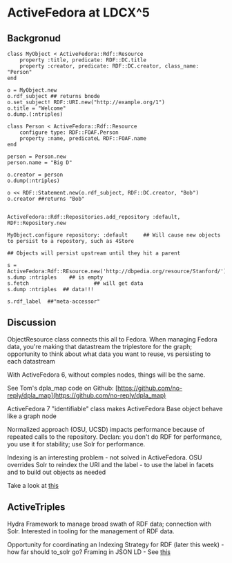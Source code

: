 # ActiveFedora at LDCX^5
## Backgronud

	class MyObject < ActiveFedora::Rdf::Resource
		property :title, predicate: RDF::DC.title
		property :creator, predicate: RDF::DC.creator, class_name: "Person"
	end

	o = MyObject.new
	o.rdf_subject ## returns bnode
	o.set_subject! RDF::URI.new("http://example.org/1")
	o.title = "Welcome"
	o.dump.(:ntriples)
	
	class Person < ActiveFedora::Rdf::Resource
		configure type: RDF::FOAF.Person
		property :name, predicateL RDF::FOAF.name
	end

	person = Person.new
	person.name = "Big D"

	o.creator = person
	o.dump(:ntriples)

	o << RDF::Statement.new(o.rdf_subject, RDF::DC.creator, "Bob")
	o.creator ##returns "Bob"

	
	ActiveFedora::Rdf::Repositories.add_repository :default, RDF::Repository.new
	
	MyObject.configure repository: :default  	## Will cause new objects to persist to a repostory, such as 4Store
																						## Objects will persist upstream until they hit a parent

	s = ActiveFedora:Rdf::REsource.new('http://dbpedia.org/resource/Stanford/')
	s.dump :ntriples 	## is empty
	s.fetch						## will get data
	s.dump :ntriples  ## data!!!
	
	s.rdf_label  ##"meta-accessor"

## Discussion
ObjectResource class connects this all to Fedora. When managing Fedora data, you're making that datastream the triplestore for the graph; opportunity to think about what data you want to reuse, vs persisting to each datastream

With ActiveFedora 6, without comples nodes, things will be the same. 

See Tom's dpla_map code on Github: [https://github.com/no-reply/dpla_map](https://github.com/no-reply/dpla_map)

ActiveFedora 7 "identifiable" class makes ActiveFedora Base object behave like a graph node

Normalized approach (OSU, UCSD) impacts performance because of repeated calls to the repository. Declan: you don't do RDF for performance, you use it for stability; use Solr for performance.

Indexing is an interesting problem - not solved in ActiveFedora. OSU overrides Solr to reindex the URI and the label - to use the label in facets and to build out objects as needed

Take a look at [this](https://github.com/OregonDigital/oregondigital/blob/master/lib/oregon_digital/controlled_vocabularies/geographic.rb)

## ActiveTriples
Hydra Framework to manage broad swath of RDF data; connection with Solr. Interested in tooling for the management of RDF data.

Opportunity for coordinating an Indexing Strategy for RDF (later this week) - how far should to_solr go? Framing in JSON LD - See [this](https://github.com/mtrudel/pragmatic_context)
